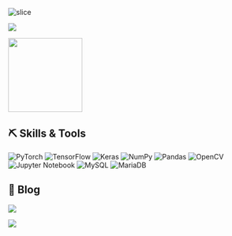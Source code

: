 ![slice](https://capsule-render.vercel.app/api?type=slice&color=58C196&height=100&text=T's%20Github&fontSize=30&fontAlign=80&rotate=7&fontAlignY=25)
 
<div align='left'>
  <img src="https://hits.seeyoufarm.com/api/count/incr/badge.svg?url=https%3A%2F%2Fgithub.com%2Ftetrapod0&count_bg=%2358C196&title_bg=%23555555&icon=&icon_color=%23E7E7E7&title=hits&edge_flat=false" />
</div>

<p>
  <!--img src="https://github-readme-stats.vercel.app/api?username=tetrapod0&show_icons=true&theme=vue-dark" height=150-->
  <img src="https://github-readme-stats.vercel.app/api/top-langs/?username=tetrapod0&layout=compact&theme=vue-dark" height=150>
</p>

## ⛏️ Skills & Tools

<!--
![PyTorch](https://img.shields.io/badge/PyTorch-%23EE4C2C.svg?style=for-the-badge&logo=PyTorch&logoColor=white)
![TensorFlow](https://img.shields.io/badge/TensorFlow-%23FF6F00.svg?style=for-the-badge&logo=TensorFlow&logoColor=white)
![Keras](https://img.shields.io/badge/Keras-%23D00000.svg?style=for-the-badge&logo=Keras&logoColor=white)
![NumPy](https://img.shields.io/badge/numpy-%23013243.svg?style=for-the-badge&logo=numpy&logoColor=white)
![Pandas](https://img.shields.io/badge/pandas-%23150458.svg?style=for-the-badge&logo=pandas&logoColor=white)
![OpenCV](https://img.shields.io/badge/opencv-%23white.svg?style=for-the-badge&logo=opencv&logoColor=white)
![Jupyter Notebook](https://img.shields.io/badge/jupyter-%23FA0F00.svg?style=for-the-badge&logo=jupyter&logoColor=white)
![MySQL](https://img.shields.io/badge/mysql-4479A1.svg?style=for-the-badge&logo=mysql&logoColor=white)
![MariaDB](https://img.shields.io/badge/MariaDB-003545?style=for-the-badge&logo=mariadb&logoColor=white)
-->

![PyTorch](https://img.shields.io/badge/PyTorch-%23EE4C2C.svg?style=flat-square&logo=PyTorch&logoColor=white)
![TensorFlow](https://img.shields.io/badge/TensorFlow-%23FF6F00.svg?style=flat-square&logo=TensorFlow&logoColor=white)
![Keras](https://img.shields.io/badge/Keras-%23D00000.svg?style=flat-square&logo=Keras&logoColor=white)
![NumPy](https://img.shields.io/badge/numpy-%23013243.svg?style=flat-square&logo=numpy&logoColor=white)
![Pandas](https://img.shields.io/badge/pandas-%23150458.svg?style=flat-square&logo=pandas&logoColor=white)
![OpenCV](https://img.shields.io/badge/opencv-%23white.svg?style=flat-square&logo=opencv&logoColor=white)
![Jupyter Notebook](https://img.shields.io/badge/jupyter-%23FA0F00.svg?style=flat-square&logo=jupyter&logoColor=white)
![MySQL](https://img.shields.io/badge/mysql-4479A1.svg?style=flat-square&logo=mysql&logoColor=white)
![MariaDB](https://img.shields.io/badge/MariaDB-003545?style=flat-square&logo=mariadb&logoColor=white)


## 💬 Blog

[![](https://img.shields.io/badge/Velog-3DDC84?style=for-the-badge&logo=Blogger&logoColor=white)](https://velog.io/@tetrapod0)

[![](https://velog-readme-stats.vercel.app/api/list?name=tetrapod0)](https://velog.io/@tetrapod0)

<!--img src="https://velog-readme-stats.vercel.app/api/list?name=tetrapod0" width=500-->

